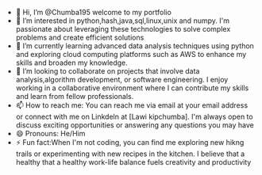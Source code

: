 - 👋 Hi, I’m @Chumba195 welcome to my portfolio
- 👀 I’m interested in python,hash,java,sql,linux,unix and numpy. I'm passionate about leveraging these technologies to solve complex problems and create efficient solutions
- 🌱 I’m currently learning advanced data analysis techniques using python and exploring cloud computing platforms such as AWS to enhance my skills and broaden my knowledge.
- 💞️ I’m looking to collaborate on projects that involve data analysis,algorithm development, or software engineering. I enjoy working in a collaborative environment where I can contribute my skills and learn from fellow professionals.
- 📫 How to reach me: You can reach me via email at your email address or connect with me on  Linkdeln at [Lawi kipchumba]. I'm always open to discuss exciting opportunities or answering any questions you may have
- 😄 Pronouns: He/Him
- ⚡ Fun fact:When I'm not coding, you can find me exploring new hikng trails or experimenting with new recipes in the kitchen. I believe that a healthy that a healthy work-life balance fuels creativity and productivity

<!---
Chumba195/Chumba195 is a ✨ special ✨ repository because its `README.md` (this file) appears on your GitHub profile.
You can click the Preview link to take a look at your changes.
--->
